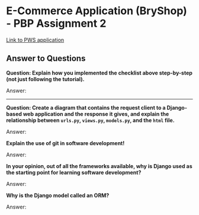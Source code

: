 # E-Commerce Application (BryShop) - PBP Assignment 2

[Link to PWS application](http://bryant-warrick-ecommerce.pbp.cs.ui.ac.id/)

## Answer to Questions

**Question: Explain how you implemented the checklist above step-by-step (not just following the tutorial).**

Answer:

---

**Question: Create a diagram that contains the request client to a Django-based web application and the response it gives, and explain the relationship between `urls.py`, `views.py`, `models.py`, and the `html` file.**

Answer:

**Explain the use of git in software development!**

Answer:

**In your opinion, out of all the frameworks available, why is Django used as the starting point for learning software development?**

Answer:

**Why is the Django model called an ORM?**

Answer:
